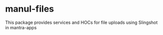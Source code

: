 # manul-files


This package provides services and HOCs for file uploads using Slingshot in mantra-apps
